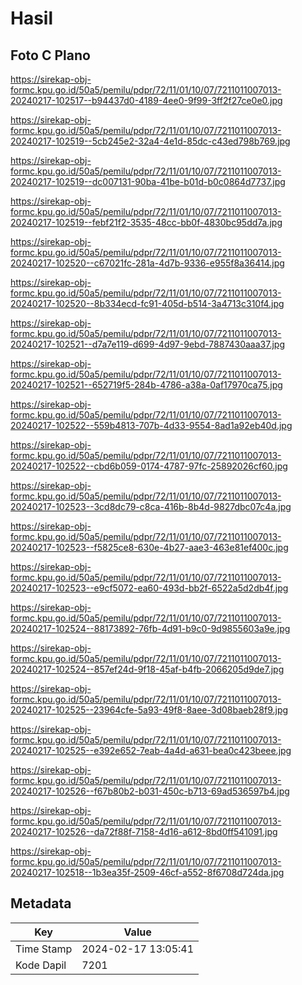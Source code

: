 # Hasil

## Foto C Plano

https://sirekap-obj-formc.kpu.go.id/50a5/pemilu/pdpr/72/11/01/10/07/7211011007013-20240217-102517--b94437d0-4189-4ee0-9f99-3ff2f27ce0e0.jpg

https://sirekap-obj-formc.kpu.go.id/50a5/pemilu/pdpr/72/11/01/10/07/7211011007013-20240217-102519--5cb245e2-32a4-4e1d-85dc-c43ed798b769.jpg

https://sirekap-obj-formc.kpu.go.id/50a5/pemilu/pdpr/72/11/01/10/07/7211011007013-20240217-102519--dc007131-90ba-41be-b01d-b0c0864d7737.jpg

https://sirekap-obj-formc.kpu.go.id/50a5/pemilu/pdpr/72/11/01/10/07/7211011007013-20240217-102519--febf21f2-3535-48cc-bb0f-4830bc95dd7a.jpg

https://sirekap-obj-formc.kpu.go.id/50a5/pemilu/pdpr/72/11/01/10/07/7211011007013-20240217-102520--c67021fc-281a-4d7b-9336-e955f8a36414.jpg

https://sirekap-obj-formc.kpu.go.id/50a5/pemilu/pdpr/72/11/01/10/07/7211011007013-20240217-102520--8b334ecd-fc91-405d-b514-3a4713c310f4.jpg

https://sirekap-obj-formc.kpu.go.id/50a5/pemilu/pdpr/72/11/01/10/07/7211011007013-20240217-102521--d7a7e119-d699-4d97-9ebd-7887430aaa37.jpg

https://sirekap-obj-formc.kpu.go.id/50a5/pemilu/pdpr/72/11/01/10/07/7211011007013-20240217-102521--652719f5-284b-4786-a38a-0af17970ca75.jpg

https://sirekap-obj-formc.kpu.go.id/50a5/pemilu/pdpr/72/11/01/10/07/7211011007013-20240217-102522--559b4813-707b-4d33-9554-8ad1a92eb40d.jpg

https://sirekap-obj-formc.kpu.go.id/50a5/pemilu/pdpr/72/11/01/10/07/7211011007013-20240217-102522--cbd6b059-0174-4787-97fc-25892026cf60.jpg

https://sirekap-obj-formc.kpu.go.id/50a5/pemilu/pdpr/72/11/01/10/07/7211011007013-20240217-102523--3cd8dc79-c8ca-416b-8b4d-9827dbc07c4a.jpg

https://sirekap-obj-formc.kpu.go.id/50a5/pemilu/pdpr/72/11/01/10/07/7211011007013-20240217-102523--f5825ce8-630e-4b27-aae3-463e81ef400c.jpg

https://sirekap-obj-formc.kpu.go.id/50a5/pemilu/pdpr/72/11/01/10/07/7211011007013-20240217-102523--e9cf5072-ea60-493d-bb2f-6522a5d2db4f.jpg

https://sirekap-obj-formc.kpu.go.id/50a5/pemilu/pdpr/72/11/01/10/07/7211011007013-20240217-102524--88173892-76fb-4d91-b9c0-9d9855603a9e.jpg

https://sirekap-obj-formc.kpu.go.id/50a5/pemilu/pdpr/72/11/01/10/07/7211011007013-20240217-102524--857ef24d-9f18-45af-b4fb-2066205d9de7.jpg

https://sirekap-obj-formc.kpu.go.id/50a5/pemilu/pdpr/72/11/01/10/07/7211011007013-20240217-102525--23964cfe-5a93-49f8-8aee-3d08baeb28f9.jpg

https://sirekap-obj-formc.kpu.go.id/50a5/pemilu/pdpr/72/11/01/10/07/7211011007013-20240217-102525--e392e652-7eab-4a4d-a631-bea0c423beee.jpg

https://sirekap-obj-formc.kpu.go.id/50a5/pemilu/pdpr/72/11/01/10/07/7211011007013-20240217-102526--f67b80b2-b031-450c-b713-69ad536597b4.jpg

https://sirekap-obj-formc.kpu.go.id/50a5/pemilu/pdpr/72/11/01/10/07/7211011007013-20240217-102526--da72f88f-7158-4d16-a612-8bd0ff541091.jpg

https://sirekap-obj-formc.kpu.go.id/50a5/pemilu/pdpr/72/11/01/10/07/7211011007013-20240217-102518--1b3ea35f-2509-46cf-a552-8f6708d724da.jpg


## Metadata

| Key        | Value               |
| ---------- | ------------------- |
| Time Stamp | 2024-02-17 13:05:41 |
| Kode Dapil | 7201                |



